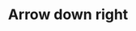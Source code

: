 ---
title: Arrow down right
tags:
icon: arrow-down-right
svg: '<svg xmlns="http://www.w3.org/2000/svg" width="24" height="24" fill="none" viewBox="0 0 24 24" stroke-width="1.5" stroke-linecap="round" stroke-linejoin="round" stroke="currentColor"><path d="m6.5 6.5 11 11m0 0h-9m9 0v-9"/></svg>'
---